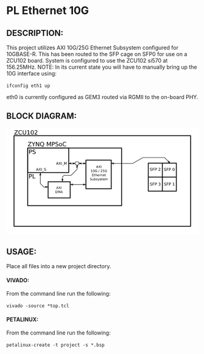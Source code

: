 # PL Ethernet 10G
## DESCRIPTION:
This project utilizes AXI 10G/25G Ethernet Subsystem configured for 10GBASE-R. This has been routed to the SFP cage on SFP0 for use on a ZCU102 board. System is configured to use the ZCU102 si570 at 156.25MHz. NOTE: In its current state you will have to manually bring up the 10G interface using:

`ifconfig eth1 up`

eth0 is currently configured as GEM3 routed via RGMII to the on-board PHY.

## BLOCK DIAGRAM:
![PL 10GbE Block Design](./media/pl_ethernet_10g.png)

## USAGE:
Place all files into a new project directory.
#### VIVADO:
From the command line run the following:

`vivado -source *top.tcl`
    
#### PETALINUX:
From the command line run the following:

`petalinux-create -t project -s *.bsp`
